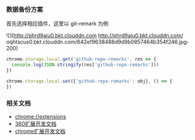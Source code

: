 ### 数据备份方案

首先选择相应插件，这里以 git-remark 为例

![](http://phrd9aiu0.bkt.clouddn.com
http://phrd9aiu0.bkt.clouddn.com/
oqhtscus0.bkt.clouddn.com/642ef9638488d9d9b0857464b354f246.jpg-200)

```js
chrome.storage.local.get('github-repo-remarks', res => {
  console.log(JSON.stringify(res['github-repo-remarks']))
})
```

```js
chrome.storage.local.set({'github-repo-remarks': obj}, () => {
})
```

### 相关文档

* [chrome://extensions](chrome://extensions)
* [360扩展开发文档](http://open.chrome.360.cn/extension_dev/overview.html)
* [chrome扩展开发文档](https://developer.chrome.com/extensions)